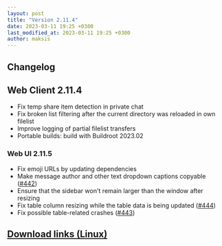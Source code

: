 ```yaml
---
layout: post
title: "Version 2.11.4"
date: 2023-03-11 19:25 +0300
last_modified_at: 2023-03-11 19:25 +0300
author: maksis
---
```


<!--more-->

## Changelog

## Web Client 2.11.4

- Fix temp share item detection in private chat
- Fix broken list filtering after the current directory was reloaded in own filelist
- Improve logging of partial filelist transfers
- Portable builds: build with Buildroot 2023.02

### Web UI 2.11.5

- Fix emoji URLs by updating dependencies
- Make message author and other text dropdown captions copyable ([#442](https://github.com/airdcpp-web/airdcpp-webclient/issues/442))
- Ensure that the sidebar won't remain larger than the window after resizing
- Fix table column resizing while the table data is being updated ([#444](https://github.com/airdcpp-web/airdcpp-webclient/issues/444))
- Fix possible table-related crashes ([#443](https://github.com/airdcpp-web/airdcpp-webclient/issues/443))

## [Download links (Linux)](/docs/installation/linux-binaries.html)
